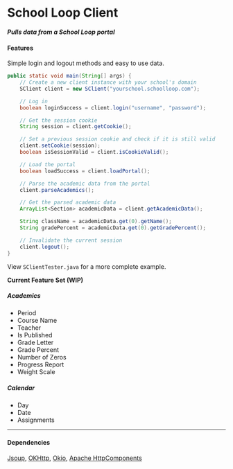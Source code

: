 # School Loop Client

***Pulls data from a School Loop portal***

#### Features
Simple login and logout methods and easy to use data.

```java
public static void main(String[] args) {
    // Create a new client instance with your school's domain
    SClient client = new SClient("yourschool.schoolloop.com");

    // Log in
    boolean loginSuccess = client.login("username", "password");

    // Get the session cookie
    String session = client.getCookie();

    // Set a previous session cookie and check if it is still valid
    client.setCookie(session);
    boolean isSessionValid = client.isCookieValid();

    // Load the portal
    boolean loadSuccess = client.loadPortal();

    // Parse the academic data from the portal
    client.parseAcademics();

    // Get the parsed academic data
    ArrayList<Section> academicData = client.getAcademicData();

    String className = academicData.get(0).getName();
    String gradePercent = academicData.get(0).getGradePercent();

    // Invalidate the current session
    client.logout();
}
```

View `SClientTester.java` for a more complete example.

**Current Feature Set (WIP)**

##### Academics
- Period
- Course Name
- Teacher
- Is Published
- Grade Letter
- Grade Percent
- Number of Zeros
- Progress Report
- Weight Scale

##### Calendar
- Day
- Date
- Assignments
--------

#### Dependencies
[Jsoup](https://jsoup.org/), [OKHttp](http://square.github.io/okhttp/), [Okio](https://github.com/square/okio), [Apache HttpComponents](http://hc.apache.org/httpcomponents-client-ga/)
